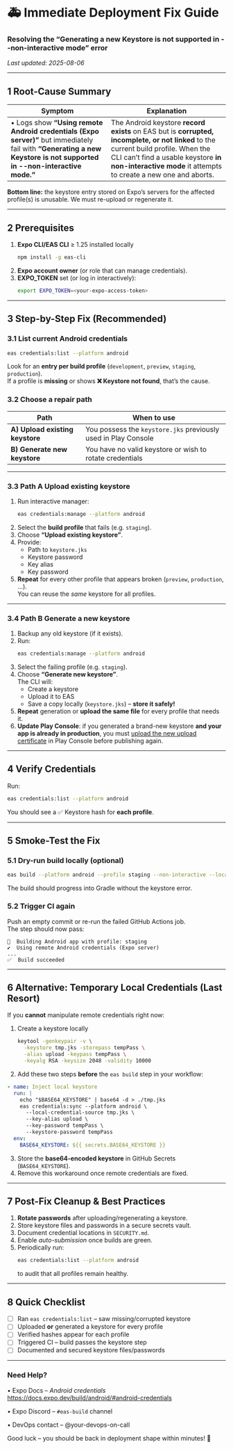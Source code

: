# 🚑 Immediate Deployment Fix Guide  
### Resolving the “Generating a new Keystore is not supported in --non-interactive mode” error

_Last updated: 2025-08-06_

---

## 1  Root-Cause Summary

| Symptom | Explanation |
|---------|-------------|
| • Logs show **“Using remote Android credentials (Expo server)”** but immediately fail with **“Generating a new Keystore is not supported in --non-interactive mode.”** | The Android keystore **record exists** on EAS but is **corrupted, incomplete, or not linked** to the current build profile. When the CLI can’t find a usable keystore **in non-interactive mode** it attempts to create a new one and aborts. |

**Bottom line:** the keystore entry stored on Expo’s servers for the affected profile(s) is unusable. We must re-upload or regenerate it.

---

## 2  Prerequisites

1. **Expo CLI/EAS CLI** ≥ 1.25 installed locally  
   ```bash
   npm install -g eas-cli
   ```
2. **Expo account owner** (or role that can manage credentials).  
3. **EXPO_TOKEN** set (or log in interactively):  
   ```bash
   export EXPO_TOKEN=<your-expo-access-token>
   ```

---

## 3  Step-by-Step Fix (Recommended)

### 3.1 List current Android credentials

```bash
eas credentials:list --platform android
```

Look for an **entry per build profile** (`development`, `preview`, `staging`, `production`).  
If a profile is **missing** or shows **❌  Keystore not found**, that’s the cause.

### 3.2 Choose a repair path

| Path | When to use |
|------|-------------|
| **A) Upload existing keystore** | You possess the `keystore.jks` previously used in Play Console |
| **B) Generate new keystore** | You have no valid keystore or wish to rotate credentials |

---

### 3.3 Path A  Upload existing keystore

1. Run interactive manager:
   ```bash
   eas credentials:manage --platform android
   ```
2. Select the **build profile** that fails (e.g. `staging`).  
3. Choose **“Upload existing keystore”**.  
4. Provide:
   * Path to `keystore.jks`
   * Keystore password
   * Key alias
   * Key password
5. **Repeat** for every other profile that appears broken (`preview`, `production`, …).  
   You can reuse the _same_ keystore for all profiles.

---

### 3.4 Path B  Generate a new keystore

1. Backup any old keystore (if it exists).  
2. Run:
   ```bash
   eas credentials:manage --platform android
   ```
3. Select the failing profile (e.g. `staging`).  
4. Choose **“Generate new keystore”**.  
   The CLI will:
   * Create a keystore
   * Upload it to EAS
   * Save a copy locally (`keystore.jks`) – **store it safely!**
5. **Repeat** generation or **upload the same file** for every profile that needs it.  
6. **Update Play Console**: if you generated a brand-new keystore **and your app is already in production**, you must [upload the new upload certificate](https://docs.expo.dev/build/android/#how-to-update-upload-certificate) in Play Console before publishing again.

---

## 4  Verify Credentials

Run:

```bash
eas credentials:list --platform android
```

You should see a ✅  Keystore hash for **each profile**.

---

## 5  Smoke-Test the Fix

### 5.1 Dry-run build locally (optional)

```bash
eas build --platform android --profile staging --non-interactive --local
```

The build should progress into Gradle without the keystore error.

### 5.2 Trigger CI again

Push an empty commit or re-run the failed GitHub Actions job.  
The step should now pass:

```
🤖  Building Android app with profile: staging
✔  Using remote Android credentials (Expo server)
...
✅  Build succeeded
```

---

## 6  Alternative: Temporary Local Credentials (Last Resort)

If you **cannot** manipulate remote credentials right now:

1. Create a keystore locally  
   ```bash
   keytool -genkeypair -v \
     -keystore tmp.jks -storepass tempPass \
     -alias upload -keypass tempPass \
     -keyalg RSA -keysize 2048 -validity 10000
   ```
2. Add these two steps **before** the `eas build` step in your workflow:

```yaml
- name: Inject local keystore
  run: |
    echo "$BASE64_KEYSTORE" | base64 -d > ./tmp.jks
    eas credentials:sync --platform android \
      --local-credential-source tmp.jks \
      --key-alias upload \
      --key-password tempPass \
      --keystore-password tempPass
  env:
    BASE64_KEYSTORE: ${{ secrets.BASE64_KEYSTORE }}
```

3. Store the **base64-encoded keystore** in GitHub Secrets (`BASE64_KEYSTORE`).  
4. Remove this workaround once remote credentials are fixed.

---

## 7  Post-Fix Cleanup & Best Practices

1. **Rotate passwords** after uploading/regenerating a keystore.  
2. Store keystore files and passwords in a secure secrets vault.  
3. Document credential locations in `SECURITY.md`.  
4. Enable *auto-submission* once builds are green.  
5. Periodically run:  
   ```bash
   eas credentials:list --platform android
   ```  
   to audit that all profiles remain healthy.

---

## 8  Quick Checklist

- [ ] Ran `eas credentials:list` – saw missing/corrupted keystore  
- [ ] Uploaded **or** generated a keystore for every profile  
- [ ] Verified hashes appear for each profile  
- [ ] Triggered CI – build passes the keystore step  
- [ ] Documented and secured keystore files/passwords  

---

### Need Help?

• Expo Docs – _Android credentials_  
  https://docs.expo.dev/build/android/#android-credentials  

• Expo Discord – `#eas-build` channel  

• DevOps contact – @your-devops-on-call  

Good luck – you should be back in deployment shape within minutes! 🚀
